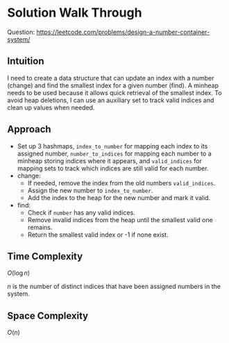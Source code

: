 # Solution Walk Through
Question: https://leetcode.com/problems/design-a-number-container-system/

## Intuition
I need to create a data structure that can update an index with a number (change) and find the smallest index for a given number (find). A minheap needs to be used because it allows quick retrieval of the smallest index. To avoid heap deletions, I can use an auxiliary set to track valid indices and clean up values when needed.

## Approach
- Set up 3 hashmaps, `index_to_number` for mapping each index to its assigned number, `number_to_indices` for mapping each number to a minheap storing indices where it appears, and `valid_indices` for mapping sets to track which indices are still valid for each number.
- change:
    - If needed, remove the index from the old numbers `valid_indices`.
    - Assign the new number to `index_to_number`.
    - Add the index to the heap for the new number and mark it valid.
- find:
    - Check if `number` has any valid indices.
    - Remove invalid indices from the heap until the smallest valid one remains.
    - Return the smallest valid index or -1 if none exist.

## Time Complexity
$O(\log n)$

$n$ is the number of distinct indices that have been assigned numbers in the system.

## Space Complexity
$O(n)$